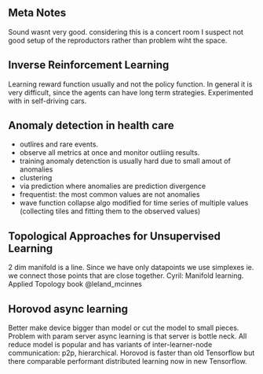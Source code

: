 ## Meta Notes

Sound wasnt very good. considering this is a concert room I suspect not good setup of the reproductors rather than problem wiht the space.


## Inverse Reinforcement Learning

Learning reward function usually and not the policy function. In general it is very difficult, since the agents can have long term strategies. Experimented with in self-driving cars.


## Anomaly detection in health care

- outlires and rare events.
- observe all metrics at once and monitor outliing results.
- training anomaly detenction is usually hard due to small amout of anomalies
- clustering
- via prediction where anomalies are prediction divergence
- frequentist: the most common values are not anomalies
- wave function collapse algo modified for time series of multiple values (collecting tiles and fitting them to the observed values)


## Topological Approaches for Unsupervised Learning 

2 dim manifold is a line. Since we have only datapoints we use simplexes ie. we connect those points that are close together.
Cyril: Manifold learning.
Applied Topology book
@leland_mcinnes


## Horovod async learning

Better make device bigger than model or cut the model to small pieces.
Problem with param server async learning is that server is bottle neck.
All reduce model is popular and has variants of inter-learner-node communication: p2p, hierarchical.
Horovod is faster than old Tensorflow but there comparable performant distributed learning now in new Tensorflow.

